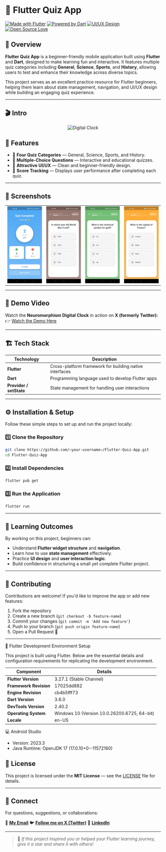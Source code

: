 # 🧠 Flutter Quiz App

[![Made with Flutter](https://img.shields.io/badge/Made%20with-Flutter-02569B?logo=flutter\&logoColor=white)](https://flutter.dev)
[![Powered by Dart](https://img.shields.io/badge/Powered%20by-Dart-0175C2?logo=dart\&logoColor=white)](https://dart.dev)
[![UI/UX Design](https://img.shields.io/badge/BasicUI-ff69b4)]()
[![Open Source Love](https://badges.frapsoft.com/os/v2/open-source.svg?v=103)](https://opensource.org/)

## 📘 Overview

**Flutter Quiz App** is a beginner-friendly mobile application built using **Flutter** and **Dart**, designed to make learning fun and interactive. It features multiple quiz categories including **General**, **Science**, **Sports**, and **History**, allowing users to test and enhance their knowledge across diverse topics.

This project serves as an excellent practice resource for Flutter beginners, helping them learn about state management, navigation, and UI/UX design while building an engaging quiz experience.

---

## 🎬 Intro

<div align="center">
  
  ![Digital Clock](screenshots/imageneuro.jpeg)
    
</div>


## 🎯 Features

* 🧩 **Four Quiz Categories** — General, Science, Sports, and History.
* 🧠 **Multiple-Choice Questions** — Interactive and educational quizzes.
* 🎨 **Attractive UI/UX** — Clean and beginner-friendly design.
* 🏁 **Score Tracking** — Displays user performance after completing each quiz.

---

## 📸 Screenshots

<div align="left">
  <table>
    <tr>
      <td><img src="screenshots/image1.jpg" alt="Neuromorphic Clock Example 1" width="250"/></td>
      <td><img src="screenshots/image4.jpg" alt="Neuromorphic Clock Example 2" width="250"/></td>
      <td><img src="screenshots/image3.jpg" alt="Neuromorphic Clock Example 3" width="250"/></td>
      <td><img src="screenshots/image2.jpg" alt="Neuromorphic Clock Example 3" width="250"/></td>
    </tr>
  </table>
</div>

---

## 🎥 Demo Video

Watch the **Neuromorphism Digital Clock** in action on **X (formerly Twitter):**
👉 [Watch the Demo Here](https://x.com/KishanP07684084/status/1949116612566552703)

---


## 🏗️ Tech Stack

| Technology              | Description                                             |
| ----------------------- | ------------------------------------------------------- |
| **Flutter**             | Cross-platform framework for building native interfaces |
| **Dart**                | Programming language used to develop Flutter apps       |
| **Provider / setState** | State management for handling user interactions         |

---

## ⚙️ Installation & Setup

Follow these simple steps to set up and run the project locally:

### 1️⃣ Clone the Repository

```bash
git clone https://github.com/<your-username>/Flutter-Quiz-App.git
cd Flutter-Quiz-App
```

### 2️⃣ Install Dependencies

```bash
flutter pub get
```

### 3️⃣ Run the Application

```bash
flutter run
```

---

## 🧩 Learning Outcomes

By working on this project, beginners can:

* Understand **Flutter widget structure** and **navigation**.
* Learn how to use **state management** effectively.
* Practice **UI design** and **user interaction logic**.
* Build confidence in structuring a small yet complete Flutter project.

---

## 🤝 Contributing

Contributions are welcome! If you'd like to improve the app or add new features:

1. Fork the repository
2. Create a new branch (`git checkout -b feature-name`)
3. Commit your changes (`git commit -m 'Add new feature'`)
4. Push to your branch (`git push origin feature-name`)
5. Open a Pull Request 🚀

---
🧠 Flutter Development Environment Setup

This project is built using Flutter. Below are the essential details and configuration requirements for replicating the development environment.

| Component              | Details                                      |
| ---------------------- | -------------------------------------------- |
| **Flutter Version**    | 3.27.1 (Stable Channel)                      |
| **Framework Revision** | 17025dd882                                   |
| **Engine Revision**    | cb4b5fff73                                   |
| **Dart Version**       | 3.6.0                                        |
| **DevTools Version**   | 2.40.2                                       |
| **Operating System**   | Windows 10 (Version 10.0.26200.6725, 64-bit) |
| **Locale**             | en-US                                        |


💻 Android Studio

* Version: 2023.3
* Java Runtime: OpenJDK 17 (17.0.10+0--11572160)

  
## 🪪 License

This project is licensed under the **MIT License** — see the [LICENSE](LICENSE) file for details.

---

## 💬 Connect

For questions, suggestions, or collaborations:

📧 **[My Email](coolmax17787@gmail.com)**
🐦 **[Follow me on X (Twitter)](https://x.com/KishanP07684084)**
💼 **[LinkedIn](https://www.linkedin.com/in/hom-bdr-pathak-01a3bb210)**

---

> 🌟 *If this project inspired you or helped your Flutter learning journey, give it a star and share it with others!*

